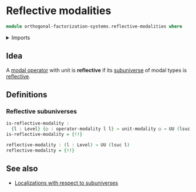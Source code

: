 # Reflective modalities

```agda
module orthogonal-factorization-systems.reflective-modalities where
```

<details><summary>Imports</summary>

```agda
open import foundation.dependent-pair-types
open import foundation.universe-levels

open import orthogonal-factorization-systems.modal-operators
open import orthogonal-factorization-systems.reflective-subuniverses
```

</details>

## Idea

A [modal operator](orthogonal-factorization-systems.modal-operators.md) with
unit is **reflective** if its [subuniverse](foundation.subuniverses.md) of modal
types is
[reflective](orthogonal-factorization-systems.reflective-subuniverses.md).

## Definitions

### Reflective subuniverses

```agda
is-reflective-modality :
  {l : Level} {○ : operator-modality l l} → unit-modality ○ → UU (lsuc l)
is-reflective-modality = {!!}

reflective-modality : (l : Level) → UU (lsuc l)
reflective-modality = {!!}
```

## See also

- [Localizations with respect to subuniverses](orthogonal-factorization-systems.localizations-subuniverses.md)
